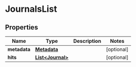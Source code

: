 

# JournalsList


## Properties

Name | Type | Description | Notes
------------ | ------------- | ------------- | -------------
**metadata** | [**Metadata**](Metadata.md) |  |  [optional]
**hits** | [**List&lt;Journal&gt;**](Journal.md) |  |  [optional]




